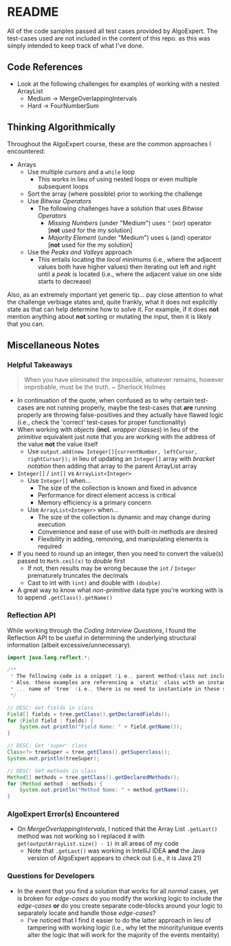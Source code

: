 # README

All of the code samples passed all test cases provided by AlgoExpert. The test-cases used are not included in the content of this repo. as this was simply intended to keep track of what I've done.

## Code References

- Look at the following challenges for examples of working with a nested ArrayList
  - Medium -> MergeOverlappingIntervals
  - Hard -> FourNumberSum

## Thinking Algorithmically

Throughout the AlgoExpert course, these are the common approaches I encountered:

- Arrays
  - Use multiple *cursors* and a `while` loop
    - This works in lieu of using nested loops or even multiple subsequent loops
  - Sort the array (where possible) prior to working the challenge
  - Use *Bitwise Operators*
    - The following challenges have a solution that uses *Bitwise Operators*
      - *Missing Numbers* (under "Medium") uses `^` (xor) operator [**not** used for the my solution]
      - *Majority Element* (under "Medium") uses `&` (and) operator [**not** used for the my solution]
  - Use the *Peaks and Valleys* approach
    - This entails locating the *local minimums* (i.e., where the adjacent values both have higher values) then iterating out left and right until a *peak* is located (i.e., where the adjacent value on one side starts to decrease)

Also, as an extremely important yet generic tip... pay close attention to what the challenge verbiage states and, quite frankly, what it does not explicitly state as that can help determine how to solve it. For example, if it does **not** mention anything about **not** sorting or mutating the input, then it is likely that you can.

## Miscellaneous Notes

### Helpful Takeaways

> When you have eliminated the impossible, whatever remains, however improbable, must be the truth. ~ Sherlock Holmes

- In continuation of the quote, when confused as to why certain test-cases are not running properly, maybe the test-cases that **are** running properly are throwing false-positives and they actually have flawed logic (i.e., check the 'correct' test-cases for proper functionality)
- When working with _objects_ (**incl.** _wrapper classes_) in lieu of the _primitive_ equivalent just note that you are working with the address of the value **not** the value itself
  - Use `output.add(new Integer[]{currentNumber, leftCursor, rightCursor});` in lieu of updating an `Integer[]` array with _bracket notation_ then adding that array to the parent ArrayList array
- `Integer[]` / `int[]` vs `ArrayList<Integer>`
  - Use `Integer[]` when...
    - The size of the collection is known and fixed in advance
    - Performance for direct element access is critical
    - Memory efficiency is a primary concern
  - Use `ArrayList<Integer>` when...
    - The size of the collection is dynamic and may change during execution
    - Convenience and ease of use with built-in methods are desired
    - Flexibility in adding, removing, and manipulating elements is required
- If you need to round up an integer, then you need to convert the value(s) passed to `Math.ceil(x)` to *double* first
  - If not, then results may be wrong because the `int` / `Integer` prematurely truncates the decimals
  - Cast to int with `(int)` and double with `(double)`
- A great way to know what *non-primitive* data type you're working with is to append `.getClass().getName()`

### Reflection API

While working through the *Coding Interview Questions*, I found the Reflection API to be useful in determining the underlying structural information (albeit excessive/unnecessary).

```java
import java.lang.reflect.*;

/**
 * The following code is a snippet (i.e., parent method/class not included).
 * Also, these examples are referencing a 'static' class with an instance
 * ... name of 'tree' (i.e., there is no need to instantiate in these snippets)
 */

// DESC: Get fields in class
Field[] fields = tree.getClass().getDeclaredFields();
for (Field field : fields) {
    System.out.println("Field Name: " + field.getName());
}

// DESC: Get 'super' class
Class<?> treeSuper = tree.getClass().getSuperclass();
System.out.println(treeSuper);

// DESC: Get methods in class
Method[] methods = tree.getClass().getDeclaredMethods();
for (Method method : methods) {
    System.out.println("Method Name: " + method.getName());
}
```

### AlgoExpert Error(s) Encountered

- On *MergeOverlappingIntervals*, I noticed that the Array List `.getLast()` method was not working so I replaced it with `get(outputArrayList.size() - 1)` in all areas of my code
  - Note that `.getLast()` was working in IntelliJ IDEA **and** the Java version of AlgoExpert appears to check out (i.e., it is Java 21)

### Questions for Developers

- In the event that you find a solution that works for all *normal* cases, yet is broken for *edge-cases* do you modify the working logic to include the *edge-cases* **or** do you create separate code-blocks around your logic to separately locate and handle those *edge-cases*?
  - I've noticed that I find it easier to do the latter approach in lieu of tampering with working logic (i.e., why let the minority/unique events alter the logic that will work for the majority of the events mentality)